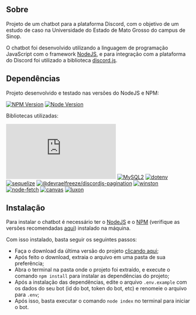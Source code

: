 ## Sobre
Projeto de um chatbot para a plataforma Discord, com o objetivo de um estudo de caso na Universidade do Estado de Mato Grosso do campus de Sinop.

O chatbot foi desenvolvido utilizando a linguagem de programação JavaScript com o framework [NodeJS](https://nodejs.org/), e para integração com a plataforma do Discord foi utilizado a biblioteca [discord.js](https://discord.js.org/).

## Dependências
Projeto desenvolvido e testado nas versões do NodeJS e NPM:

[![NPM Version](https://img.shields.io/badge/npm-9.8.1-green)](https://www.npmjs.com/)
[![Node Version](https://img.shields.io/badge/nodejs-18.17.1-green)](https://nodejs.org/)

Bibliotecas utilizadas:

[![DiscordJS](https://img.shields.io/npm/v/discord.js?color=success&label=DiscordJS)](https://www.npmjs.com/package/discord.js)
[![MySQL2](https://img.shields.io/npm/v/mysql2?color=success&label=MySQL2)](https://www.npmjs.com/package/mysql2)
[![dotenv](https://img.shields.io/npm/v/dotenv?color=success&label=dotenv)](https://www.npmjs.com/package/dotenv)
[![sequelize](https://img.shields.io/npm/v/sequelize?color=success&label=sequelize)](https://www.npmjs.com/package/sequelize)
[![@devraelfreeze/discordjs-pagination](https://img.shields.io/npm/v/@devraelfreeze/discordjs-pagination?color=success&label=DiscordJS%20Pagination)](https://www.npmjs.com/package/@devraelfreeze/discordjs-pagination)
[![winston](https://img.shields.io/npm/v/winston?color=success&label=winston)](https://www.npmjs.com/package/winston)
[![node-fetch](https://img.shields.io/npm/v/node-fetch?color=success&label=node-fetch)](https://www.npmjs.com/package/node-fetch)
[![canvas](https://img.shields.io/npm/v/canvas?color=success&label=canvas)](https://www.npmjs.com/package/canvas)
[![luxon](https://img.shields.io/npm/v/luxon?color=success&label=luxon)](https://www.npmjs.com/package/luxon)

## Instalação
Para instalar o chatbot é necessário ter o [NodeJS](https://nodejs.org/) e o [NPM](https://www.npmjs.com/) (verifique as versões recomendadas [aqui](#dependências)) instalado na máquina.

Com isso instalado, basta seguir os seguintes passos:
- Faça o download da última versão do projeto [clicando aqui](https://github.com/quasemago/DiscordMaidBotJS/releases/latest);
- Após feito o download, extraia o arquivo em uma pasta de sua preferência;
- Abra o terminal na pasta onde o projeto foi extraído, e execute o comando `npm install` para instalar as dependências do projeto;
- Após a instalação das dependências, edite o arquivo ``.env.example`` com os dados do seu bot (id do bot, token do bot, etc) e renomeie o arquivo para ``.env``;
- Após isso, basta executar o comando `node index` no terminal para iniciar o bot.